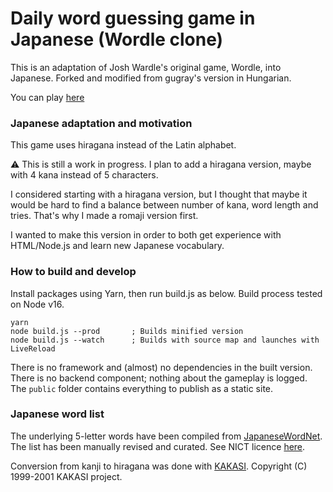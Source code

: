 # Daily word guessing game in Japanese (Wordle clone)

This is an adaptation of Josh Wardle's original game, Wordle, into Japanese. Forked and modified from gugray's version in Hungarian.

You can play [here]("https://wordle-jp.netlify.app/")

### Japanese adaptation and motivation

This game uses hiragana instead of the Latin alphabet.

⚠️ This is still a work in progress. I plan to add a hiragana version, maybe with 4 kana instead of 5 characters.

I considered starting with a hiragana version, but I thought that maybe it would be hard to find a balance between number of kana, word length and tries. That's why I made a romaji version first.

I wanted to make this version in order to both get experience with HTML/Node.js and learn new Japanese vocabulary.

### How to build and develop

Install packages using Yarn, then run build.js as below. Build process
tested on Node v16.

```
yarn
node build.js --prod       ; Builds minified version
node build.js --watch      ; Builds with source map and launches with LiveReload
```

There is no framework and (almost) no dependencies in the built version. There is no
backend component; nothing about the gameplay is logged.
The `public` folder contains everything to publish as a static site.

### Japanese word list

The underlying 5-letter words have been compiled from [JapaneseWordNet](http://compling.hss.ntu.edu.sg/wnja/index.en.html). The list has been manually revised and curated. See NICT licence [here](https://github.com/silvtal/wordle-jp-dev/blob/main/words/japanese_wordnet_words/LICENSE).

Conversion from kanji to hiragana was done with [KAKASI](http://kakasi.namazu.org/index.html.en). Copyright (C) 1999-2001 KAKASI project.
